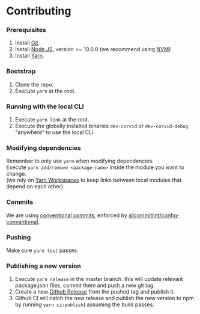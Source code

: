
# Contributing

### Prerequisites
1. Install [Git](https://git-scm.com/).
1. Install [Node.JS](https://nodejs.org), version >= 10.0.0 (we recommend using [NVM](https://github.com/nvm-sh/nvm))
2. Install [Yarn](https://yarnpkg.com/en/docs/install).

### Bootstrap

1. Clone the repo.
2. Execute `yarn` at the root.

### Running with the local CLI

1. Execute `yarn link` at the root.
2. Execute the globally installed binaries `dev-corvid` or `dev-corvid-debug` "anywhere" to use the local CLI.

### Modifying dependencies
Remember to only use `yarn` when modifying dependencies.\
Execute `yarn add/remove <package-name>` inside the module you want to change.\
(we rely on [Yarn Workspaces](https://yarnpkg.com/en/docs/workspaces) to keep links between local modules that depend on each other)

### Commits
We are using [conventional commits](https://conventionalcommits.org/), enforced by [@commitlint/config-conventional](https://github.com/conventional-changelog/commitlint/tree/master/%40commitlint/config-conventional).

### Pushing
Make sure `yarn test` passes.

### Publishing a new version
1. Execute `yarn release` in the master branch. this will update relevant package.json files, commit them and push a new git tag.
2. Create a new [Github Release](https://github.com/wix-incubator/corvid/releases) from the pushed tag and publish it.
3. Github CI will catch the new release and publish the new version to npm by running `yarn ci:publish`) assuming the build passes.
